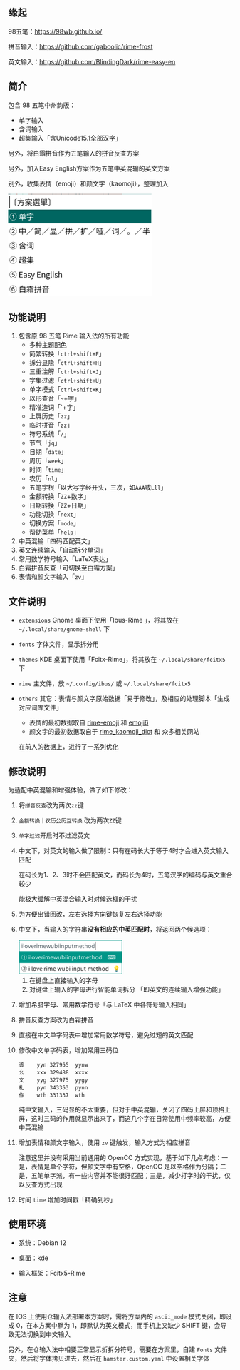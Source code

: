 



## 缘起

98五笔：https://98wb.github.io/

拼音输入：https://github.com/gaboolic/rime-frost

英文输入：https://github.com/BlindingDark/rime-easy-en



## 简介

包含 98 五笔中州韵版：

- 单字输入
- 含词输入
- 超集输入「含Unicode15.1全部汉字」

另外，将白霜拼音作为五笔输入的拼音反查方案

另外，加入Easy English方案作为五笔中英混输的英文方案

别外，收集表情（emoji）和颜文字（kaomoji），整理加入

<img src="./scheme.png" alt="display" style="zoom:60%;" />



## 功能说明

1. 包含原 98 五笔 Rime 输入法的所有功能
   - 多种主题配色
   - 简繁转换「`ctrl+shift+F`」
   - 拆分显隐「`ctrl+shift+H`」
   - 三重注解「`ctrl+shift+J`」
   - 字集过滤「`ctrl+shift+U`」
   - 单字模式「`ctrl+shift+K`」
   - 以形查音「`~`+字」
   - 精准造词「`+字」
   - 上屏历史「`zz`」
   - 临时拼音「`zz`」
   - 符号系统「`/`」
   - 节气「`jq`」
   - 日期「`date`」
   - 周历「`week`」
   - 时间「`time`」
   - 农历「`nl`」
   - 五笔字根「以大写字经开头，三次，如`AAA`或`Lll`」
   - 金额转换「`ZZ`+数字」
   - 日期转换「`ZZ`+日期」
   - 功能切换「`next`」
   - 切换方案「`mode`」
   - 帮助菜单「`help`」
2. 中英混输「四码匹配英文」
3. 英文连续输入「自动拆分单词」
4. 常用数学符号输入「LaTeX表达」
5. 白霜拼音反查「可切换至白霜方案」
6. 表情和颜文字输入「`zv`」



## 文件说明

- `extensions`  Gnome 桌面下使用「Ibus-Rime 」，将其放在 `~/.local/share/gnome-shell` 下

- `fonts` 字体文件，显示拆分用

- `themes` KDE 桌面下使用「Fcitx-Rime」，将其放在 `~/.local/share/fcitx5` 下

- `rime` 主文件，放 `~/.config/ibus/` 或 `~/.local/share/fcitx5`

- `others` 其它：表情与颜文字原始数据「易于修改」，及相应的处理脚本「生成对应词库文件」

  - 表情的最初数据取自 [rime-emoji](https://github.com/rime/rime-emoji) 和 [emoji6](https://emoji6.com/emojiall) 
  - 颜文字的最初数据取自于 [rime_kaomoji_dict](https://github.com/aoguai/rime_kaomoji_dict) 和 众多相关网站

  在前人的数据上，进行了一系列优化



## 修改说明

为适配中英混输和增强体验，做了如下修改：

1. 将`拼音反查`改为两次`zz`键

1. `金额转换｜农历公历互转换` 改为两次`ZZ`键

2. `单字过滤`开启时不过滤英文

4. 中文下，对英文的输入做了限制：只有在码长大于等于4时才会进入英文输入匹配

   在码长为1、2、3时不会匹配英文，而码长为4时，五笔汉字的编码与英文重合较少

   能极大缓解中英混合输入时对候选框的干扰

3. 为方便出错回改，左右选择方向键恢复左右选择功能

4. 中文下，当输入的字符串**没有相应的中英匹配时**，将返回两个候选项：

   <img src="./display.png" alt="display" style="zoom:50%;" />

   1. 在键盘上直接输入的字母
   2. 对键盘上输入的字母进行智能单词拆分 「即英文的连续输入增强功能」
   
8. 增加希腊字母、常用数学符号「与 LaTeX 中各符号输入相同」

8. 拼音反查方案改为白霜拼音

8. 直接在中文单字码表中增加常用数学符号，避免过短的英文匹配

8. 修改中文单字码表，增加常用三码位

   ```
   该	yyn	327955	yynw
   幺	xxx	329488	xxxx
   文	yyg	327975	yygy
   礼	pyn	343353	pynn
   作	wth	331337	wth
   ```
   
   纯中文输入，三码显的不太重要，但对于中英混输，关闭了四码上屏和顶格上屏，这时三码的作用就显示出来了，而这几个字在日常使用中频率较高，方便中英混输
   
11. 增加表情和颜文字输入，使用 `zv` 键触发，输入方式为相应拼音

    注意这里并没有采用当前通用的 OpenCC 方式实现，基于如下几点考虑：一是，表情是单个字符，但颜文字中有空格，OpenCC 是以空格作为分隔；二是，五笔单字派，有一些内容并不能很好匹配；三是，减少打字时的干扰，仅以反查方式出现

12. 时间 `time` 增加时间戳「精确到秒」



## 使用环境

- 系统：Debian 12

- 桌面：kde

- 输入框架：Fcitx5-Rime

  

## 注意

在 IOS 上使用仓输入法部署本方案时，需将方案内的 `ascii_mode` 模式关闭，即设成 0，在本方案中默为 1，即默认为英文模式，而手机上又缺少 SHIFT 键，会导致无法切换到中文输入

另外，在仓输入法中相要正常显示折拆分符号，需要在方案里，自建 `Fonts` 文件夹，然后将字体拷贝进去，然后在 `hamster.custom.yaml` 中设置相关字体















